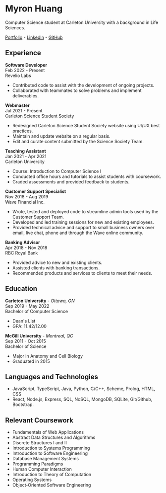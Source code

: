 # Myron Huang

Computer Science student at Carleton University with a background in Life Sciences.

[Portfolio](https://myronhuang.github.io/portfolio/) - [LinkedIn](https://www.linkedin.com/in/myronhuang) - [GitHub](https://github.com/myronhuang)

## Experience

**Software Developer**\
Feb 2022 - Present\
Revelio Labs
- Contributed code to assist with the development of ongoing projects.
- Collaborated with teammates to solve problems and implement deliverables.

**Webmaster** \
Jul 2021 - Present\
Carleton Science Student Society
- Redesigned Carleton Science Student Society website using UI/UX best practices.
- Maintain and update website on a regular basis.
- Edit and curate content submitted by the Science Society Team.

**Teaching Assistant**\
Jan 2021 - Apr 2021\
Carleton University
- Course: Introduction to Computer Science I
- Conducted office hours and tutorials to assist students with coursework.
- Graded assessments and provided feedback to students.

**Customer Support Specialist**\
Nov 2018 - Aug 2019\
Wave Financial Inc.
- Wrote, tested and deployed code to streamline admin tools used by the Customer Support Team.
- Developed and led training sessions for new and existing employees.
- Provided technical advice and support to small business owners over email, live chat, phone and through the Wave online community.

**Banking Advisor**\
Apr 2018 - Nov 2018\
RBC Royal Bank
- Provided advice to new and existing clients.
- Assisted clients with banking transactions.
- Recommended products and services to clients to meet their needs.

## Education
**Carleton University** - _Ottawa, ON_\
Sep 2019 - May 2022\
Bachelor of Computer Science
- Dean's List
- GPA: 11.42/12.00

**McGill University** - _Montreal, QC_\
Sep 2011 - Oct 2015\
Bachelor of Science
- Major in Anatomy and Cell Biology
- Graduated in 2015

## Languages and Technologies
- JavaScript, TypeScript, Java, Python, C/C++, Scheme, Prolog, HTML, CSS
- React, Node.js, Express, SQL, NoSQL, MongoDB, SQLite, Git/Github, Bootstrap. 

## Relevant Coursework
- Fundamentals of Web Applications
- Abstract Data Structures and Algorithms
- Discrete Structures I and II
- Introduction to Systems Programming
- Introduction to Software Engineering
- Database Management Systems
- Programming Paradigms
- Human Computer Interaction
- Introduction to Theory of Computation
- Operating Systems
- Object-Oriented Software Engineering

